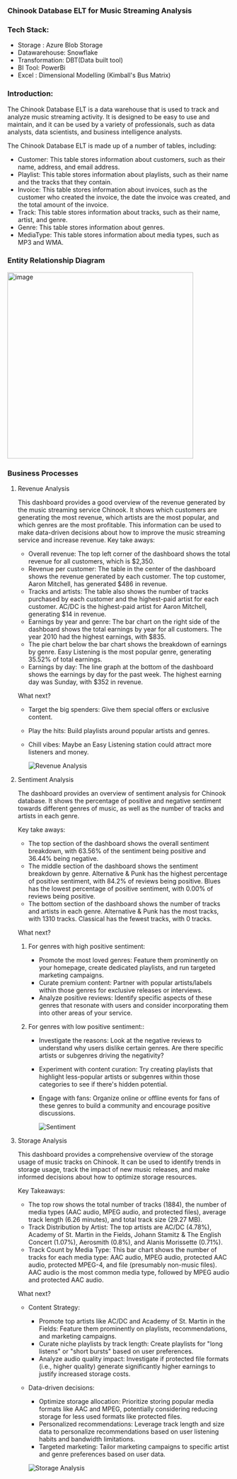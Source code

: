 ### Chinook Database ELT for Music Streaming Analysis

### Tech Stack:
- Storage : Azure Blob Storage
- Datawarehouse: Snowflake
- Transformation: DBT(Data built tool)
- BI Tool: PowerBi
- Excel : Dimensional Modelling (Kimball's Bus Matrix)

### Introduction:
The Chinook Database ELT is a data warehouse that is used to track and analyze music streaming activity. It is designed to be easy to use and maintain, and it can be used by a variety of professionals, such as data analysts, data scientists, and business intelligence analysts.

The Chinook Database ELT is made up of a number of tables, including:

- Customer: This table stores information about customers, such as their name, address, and email address.
- Playlist: This table stores information about playlists, such as their name and the tracks that they contain.
- Invoice: This table stores information about invoices, such as the customer who created the invoice, the date the invoice was created, and the total amount of the invoice.
- Track: This table stores information about tracks, such as their name, artist, and genre.
- Genre: This table stores information about genres.
- MediaType: This table stores information about media types, such as MP3 and WMA.

### Entity Relationship Diagram

  <img width="420" alt="image" src="https://github.com/Priii07/Chinook-Database-ELT-for-Music-Streaming-Analysis/assets/50296254/a865da08-0a98-4c52-80e1-45dedb2eb6fd">

### Business Processes 

1) Revenue Analysis

   This dashboard provides a good overview of the revenue generated by the music streaming service Chinook. It shows which customers are generating the most revenue, which artists are the most popular, and which genres are the most profitable. This information can be used to make data-driven decisions about how to improve the music streaming service and increase revenue.
   Key take aways:
   
   - Overall revenue: The top left corner of the dashboard shows the total revenue for all customers, which is $2,350.
   - Revenue per customer: The table in the center of the dashboard shows the revenue generated by each customer. The top customer, Aaron Mitchell, has generated $486 in revenue.
   - Tracks and artists: The table also shows the number of tracks purchased by each customer and the highest-paid artist for each customer. AC/DC is the highest-paid artist for Aaron Mitchell, generating $14 in revenue.
   - Earnings by year and genre: The bar chart on the right side of the dashboard shows the total earnings by year for all customers. The year 2010 had the highest earnings, with $835.
   - The pie chart below the bar chart shows the breakdown of earnings by genre. Easy Listening is the most popular genre, generating 35.52% of total earnings.
   - Earnings by day: The line graph at the bottom of the dashboard shows the earnings by day for the past week. The highest earning day was Sunday, with $352 in revenue.
     
   What next? 
    - Target the big spenders: Give them special offers or exclusive content.
    - Play the hits: Build playlists around popular artists and genres.
    - Chill vibes: Maybe an Easy Listening station could attract more listeners and money.

      ![Revenue Analysis](https://github.com/Priii07/Chinook-Database-ELT-for-Music-Streaming-Analysis/assets/50296254/3831d2c9-bbbc-4deb-a4b7-77e3ad6e7d75)
      
2) Sentiment Analysis

   The dashboard provides an overview of sentiment analysis for Chinook database. It shows the percentage of positive and negative sentiment towards different genres of music, as well as the number of tracks and artists in each genre.
   
   Key take aways:
   - The top section of the dashboard shows the overall sentiment breakdown, with 63.56% of the sentiment being positive and 36.44% being negative.
   - The middle section of the dashboard shows the sentiment breakdown by genre. Alternative & Punk has the highest percentage of positive sentiment, with 84.2% of reviews being positive. Blues has the lowest percentage of positive sentiment, with 0.00% of reviews being positive.
   - The bottom section of the dashboard shows the number of tracks and artists in each genre. Alternative & Punk has the most tracks, with 1310 tracks. Classical has the fewest tracks, with 0 tracks.

   What next?

   1) For genres with high positive sentiment:
      - Promote the most loved genres: Feature them prominently on your homepage, create dedicated playlists, and run targeted marketing campaigns.
      - Curate premium content: Partner with popular artists/labels within those genres for exclusive releases or interviews.
      - Analyze positive reviews: Identify specific aspects of these genres that resonate with users and consider incorporating them into other areas of your service.
        
   2) For genres with low positive sentiment::
      - Investigate the reasons: Look at the negative reviews to understand why users dislike certain genres. Are there specific artists or subgenres driving the negativity?
      - Experiment with content curation: Try creating playlists that highlight less-popular artists or subgenres within those categories to see if there's hidden potential.
      - Engage with fans: Organize online or offline events for fans of these genres to build a community and encourage positive discussions.
        
        ![Sentiment](https://github.com/Priii07/Chinook-Database-ELT-for-Music-Streaming-Analysis/assets/50296254/3ae227d1-711f-442c-bbd2-9d13820cbd26)

4) Storage Analysis

   This dashboard provides a comprehensive overview of the storage usage of music tracks on Chinook. It can be used to identify trends in storage usage, track the impact of new music releases, and make informed decisions about how to optimize storage resources.

   Key Takeaways:
   - The top row shows the total number of tracks (1884), the number of media types (AAC audio, MPEG audio, and protected files), average track length (6.26 minutes), and total track size (29.27 MB).
   - Track Distribution by Artist: The top artists are AC/DC (4.78%), Academy of St. Martin in the Fields, Johann Stamitz & The English Concert (1.07%), Aerosmith (0.8%), and Alanis Morissette (0.71%).
   - Track Count by Media Type: This bar chart shows the number of tracks for each media type: AAC audio, MPEG audio, protected AAC audio, protected MPEG-4, and file (presumably non-music files). AAC audio is the most common media type, followed by MPEG audio and protected AAC audio.

    What next?
    - Content Strategy:
      - Promote top artists like AC/DC and Academy of St. Martin in the Fields: Feature them prominently on playlists, recommendations, and marketing campaigns.
      - Curate niche playlists by track length: Create playlists for "long listens" or "short bursts" based on user preferences.
      - Analyze audio quality impact: Investigate if protected file formats (i.e., higher quality) generate significantly higher earnings to justify increased storage costs.
     
    - Data-driven decisions:
       - Optimize storage allocation: Prioritize storing popular media formats like AAC and MPEG, potentially considering reducing storage for less used formats like protected files.
       - Personalized recommendations: Leverage track length and size data to personalize recommendations based on user listening habits and bandwidth limitations.
       - Targeted marketing: Tailor marketing campaigns to specific artist and genre preferences based on user data.
   
      ![Storage Analysis](https://github.com/Priii07/Chinook-Database-ELT-for-Music-Streaming-Analysis/assets/50296254/d4a776f7-56f5-404a-941a-ac20726cf342)

